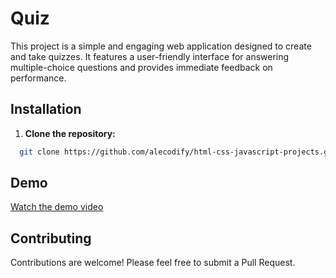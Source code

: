 # Quiz

This project is a simple and engaging web application designed to create and take quizzes. It features a user-friendly interface for answering multiple-choice questions and provides immediate feedback on performance.

## Installation

1. **Clone the repository:**
```bash
  git clone https://github.com/alecodify/html-css-javascript-projects.git
```

## Demo
[Watch the demo video](https://github.com/user-attachments/assets/0e5f2ca2-c17c-46ae-9271-553b64738686)

## Contributing
Contributions are welcome! Please feel free to submit a Pull Request.